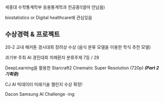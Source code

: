 

<!--
**templar137/templar137** is a ✨ _special_ ✨ repository because its `README.md` (this file) appears on your GitHub profile.

Here are some ideas to get you started:

- 🔭 I’m currently working on ...
- 🌱 I’m currently learning ...
- 👯 I’m looking to collaborate on ...
- 🤔 I’m looking for help with ...
- 💬 Ask me about ...
- 📫 How to reach me: ...
- 😄 Pronouns: ...
- ⚡ Fun fact: ...
-->

세종대 수학통계학부 응용통계학과 전공중!(얼마 안남음)

biostatistics or Digital healthcare에 관심있음


## 수상경력 & 프로젝트

20-2 교내 해커톤 경시대회 장려상 수상
(음식 분류 모델을 이용한 학식 추천 모델)

과기부 주최 AI 경진대회 치매환자 분류주제 7등 / 29

DeepLearning을 활용한 Starcraft2 Cinematic Super Resolution (720p) 
***(Part 2 기획중)***

CJ AI 빅데이터 미래기술 챌린지 수상 확정!

Dacon Samsung AI Challenge -ing


